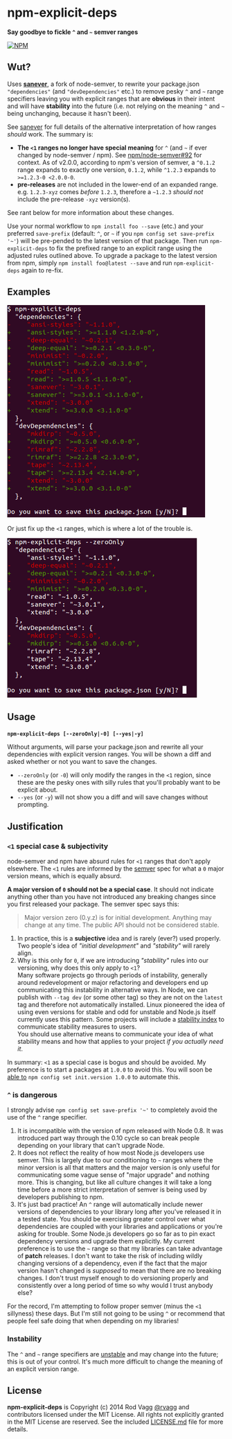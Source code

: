 
# npm-explicit-deps

**Say goodbye to fickle `^` and `~` semver ranges**

[![NPM](https://nodei.co/npm/npm-explicit-deps.png?downloads=true&stars=true)](https://nodei.co/npm/npm-explicit-deps/)

## Wut?

Uses **[sanever](https://github.com/rvagg/sanever)**, a fork of node-semver, to rewrite your package.json `"dependencies"` (and `"devDependencies"` etc.) to remove pesky `^` and `~` range specifiers leaving you with explicit ranges that are **obvious** in their intent and will have **stability** into the future (i.e. not relying on the meaning `^` and `~` being unchanging, because it hasn't been).

See [sanever](https://github.com/rvagg/sanever) for full details of the alternative interpretation of how ranges *should* work. The summary is:

 * **The `<1` ranges no longer have special meaning** for `^` (and `~` if ever changed by node-semver / npm). See [npm/node-semver#92](https://github.com/npm/node-semver/pull/92) for context. As of v2.0.0, according to npm's version of semver, a `^0.1.2` range expands to exactly one version, `0.1.2`, while `^1.2.3` expands to `>=1.2.3-0 <2.0.0-0`.
 * **pre-releases** are not included in the lower-end of an expanded range. e.g. `1.2.3-xyz` comes *before* `1.2.3`, therefore a `~1.2.3` *should not* include the pre-release `-xyz` version(s).

See rant below for more information about these changes.

Use your normal workflow to `npm install foo --save` (etc.) and your preferred `save-prefix` (default: `^`, or `~` if you `npm config set save-prefix '~'`) will be pre-pended to the latest version of that package. Then run `npm-explicit-deps` to fix the prefixed range to an explicit range using the adjusted rules outlined above. To upgrade a package to the latest version from npm, simply `npm install foo@latest --save` and run `npm-explicit-deps` again to re-fix.

## Examples

![screenshot](./ss/npm-explicit-deps-1.png)

Or just fix up the `<1` ranges, which is where a lot of the trouble is.

![screenshot](./ss/npm-explicit-deps-2.png)

## Usage

<b><code>npm-explicit-deps [--zeroOnly|-0] [--yes|-y]</code></b>

Without arguments, will parse your package.json and rewrite all your dependencies with explicit version ranges. You will be shown a diff and asked whether or not you want to save the changes.

* `--zeroOnly` (or `-0`) will only modify the ranges in the `<1` region, since these are the pesky ones with silly rules that you'll probably want to be explicit about.
* `--yes` (or `-y`) will not show you a diff and will save changes without prompting.

## Justification

### `<1` special case & subjectivity

node-semver and npm have absurd rules for `<1` ranges that don't apply elsewhere. The `<1` rules are informed by the [semver](http://semver.org/) spec for what a `0` major version means, which is equally absurd.

**A major version of `0` should not be a special case**. It should not indicate anything other than you have not introduced any breaking changes since you first released your package. The semver spec says this:

> Major version zero (0.y.z) is for initial development. Anything may change at any time. The public API should not be considered stable.

1. In practice, this is a **subjective** idea and is rarely (ever?) used properly. Two people's idea of *"initial development"* and *"stability"* will rarely align.
2. Why is this only for `0`, if we are introducing *"stability"* rules into our versioning, why does this only apply to `<1`?<br>Many software projects go through periods of instability, generally around redevelopment or major refactoring and developers end up communicating this instability in alternative ways. In Node, we can publish with `--tag dev` (or some other tag) so they are not on the `latest` tag and therefore not automatically installed. Linux pioneered the idea of using even versions for stable and odd for unstable and Node.js itself currently uses this pattern. Some projects will include a [stability index](https://github.com/hughsk/stability-badges) to communicate stability measures to users.<br>You should use alternative means to communicate your idea of what stability means and how that applies to your project *if you actually need it*.

In summary: `<1` as a special case is bogus and should be avoided. My preference is to start a packages at `1.0.0` to avoid this. You will soon be [able to](https://github.com/npm/npmconf/pull/38) `npm config set init.version 1.0.0` to automate this.

### `^` is dangerous

I strongly advise `npm config set save-prefix '~'` to completely avoid the use of the `^` range specifier.

1. It is incompatible with the version of npm released with Node 0.8. It was introduced part way through the 0.10 cycle so can break people depending on your library that can't upgrade Node.
2. It does not reflect the reality of how most Node.js developers use semver. This is largely due to our conditioning to `~` ranges where the minor version is all that matters and the major version is only useful for communicating some vague sense of "major upgrade" and nothing more. This is changing, but like all culture changes it will take a long time before a more strict interpretation of semver is being used by developers publishing to npm.
3. It's just bad practice! An `^` range will automatically include newer versions of dependencies to your library long after you've released it in a tested state. You should be exercising greater control over what dependencies are coupled with your libraries and applications or you're asking for trouble. Some Node.js developers go so far as to pin exact dependency versions and upgrade them explicitly. My current preference is to use the `~` range so that my libraries can take advantage of **patch** releases. I don't want to take the risk of including wildly changing versions of a dependency, even if the fact that the major version hasn't changed is *supposed* to mean that there are no breaking changes. I don't trust myself enough to do versioning properly and consistently over a long period of time so why would I trust anybody else?

For the record, I'm attempting to follow proper semver (minus the `<1` sillyness) these days. But I'm still not going to be using `^` or recommend that people feel safe doing that when depending on my libraries!

### Instability

The `^` and `~` range specifiers are [unstable](https://github.com/npm/node-semver/pull/92) and may change into the future; this is out of your control. It's much more difficult to change the meaning of an explicit version range.



## License

**npm-explicit-deps** is Copyright (c) 2014 Rod Vagg [@rvagg](https://twitter.com/rvagg) and contributors licensed under the MIT License. All rights not explicitly granted in the MIT License are reserved. See the included [LICENSE.md](./LICENSE.md) file for more details.
